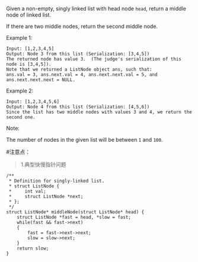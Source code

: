 Given a non-empty, singly linked list with head node `head`, return a middle node of linked list.

If there are two middle nodes, return the second middle node.

 

Example 1:

	Input: [1,2,3,4,5]
	Output: Node 3 from this list (Serialization: [3,4,5])
	The returned node has value 3.  (The judge's serialization of this node is [3,4,5]).
	Note that we returned a ListNode object ans, such that:
	ans.val = 3, ans.next.val = 4, ans.next.next.val = 5, and ans.next.next.next = NULL.

Example 2:

	Input: [1,2,3,4,5,6]
	Output: Node 4 from this list (Serialization: [4,5,6])
	Since the list has two middle nodes with values 3 and 4, we return the second one.
 

Note:

The number of nodes in the given list will be between `1` and `100`.

#注意点：
>1.典型快慢指针问题

	/**
	 * Definition for singly-linked list.
	 * struct ListNode {
	 *     int val;
	 *     struct ListNode *next;
	 * };
	 */
	struct ListNode* middleNode(struct ListNode* head) {
	    struct ListNode *fast = head, *slow = fast;
	    while(fast && fast->next)
	    {
	        fast = fast->next->next;
	        slow = slow->next;      
	    }
	    return slow;
	}